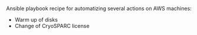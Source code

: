 Ansible playbook recipe for automatizing several actions on AWS machines:
 - Warm up of disks
 - Change of CryoSPARC license
